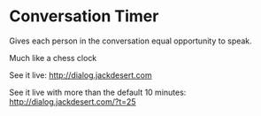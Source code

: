 Conversation Timer
==================

Gives each person in the conversation equal opportunity to speak.

Much like a chess clock

See it live:
http://dialog.jackdesert.com

See it live with more than the default 10 minutes:
http://dialog.jackdesert.com/?t=25


